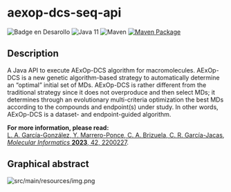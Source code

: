 # aexop-dcs-seq-api


![Badge en Desarollo](https://img.shields.io/badge/STATUS-IN%20PROGRESS-green)
![Java 11](https://img.shields.io/badge/Java-11-blue.svg)
![Maven](https://img.shields.io/badge/Maven-3.8.8-blue.svg)
[![Maven Package](https://github.com/cicese-biocom/aexop-dcs-api/actions/workflows/maven-publish.yml/badge.svg?branch=main)](https://github.com/cicese-biocom/aexop-dcs-api/actions/workflows/maven-publish.yml)

## Description

A Java API to execute AExOp-DCS algorithm for macromolecules. AExOp-DCS is a new genetic algorithm-based strategy to
automatically determine an “optimal” initial set of MDs. AExOp-DCS is rather different from
the traditional strategy since it does not overproduce and then select MDs; it determines through
an evolutionary multi-criteria optimization the best MDs according to the compounds and endpoint(s)
under study. In other words, AExOp-DCS is a dataset- and endpoint-guided algorithm.

**For more information, please read:**  
[L. A. García-González, Y. Marrero-Ponce, C. A. Brizuela, C. R. García-Jacas, *Molecular Informatics* **2023**, 42, 2200227](https://doi.org/10.1002/minf.202200227).

## Graphical abstract
![src/main/resources/img.png](https://github.com/cicese-biocom/aexop-dcs/raw/main/src/main/resources/img.png)
